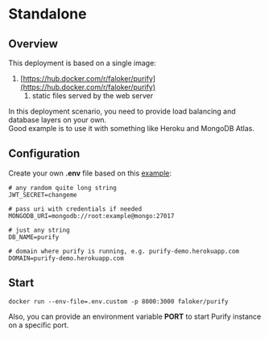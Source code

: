 # Standalone

## Overview

This deployment is based on a single image:

1. [https://hub.docker.com/r/faloker/purify](https://hub.docker.com/r/faloker/purify)
   1. static files served by the web server

In this deployment scenario, you need to provide load balancing and database layers on your own.   
Good example is to use it with something like Heroku and MongoDB Atlas.

## Configuration

Create your own **.env** file based on this [example](https://github.com/faloker/purify/blob/master/api/.env.example): 

```text
# any random quite long string
JWT_SECRET=changeme

# pass uri with credentials if needed
MONGODB_URI=mongodb://root:example@mongo:27017

# just any string
DB_NAME=purify

# domain where purify is running, e.g. purify-demo.herokuapp.com
DOMAIN=purify-demo.herokuapp.com
```

## Start

```text
docker run --env-file=.env.custom -p 8000:3000 faloker/purify
```

Also, you can provide an environment variable **PORT** to start Purify instance on a specific port.

